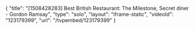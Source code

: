 {
    "title": "[1508428283] Best British Restaurant: The Milestone, Secret diner - Gordon Ramsay",
    "type": "solo",
    "layout": "iframe-static",
    "videoId": "123179399",
    "url": "\/tvpembed\/123179399"
}
